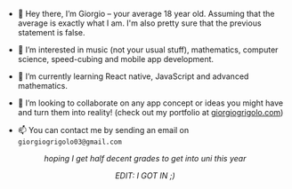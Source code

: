- 👋 Hey there, I’m Giorgio &ndash; your average 18 year old. Assuming that the average is exactly what I am. I'm also pretty sure that the previous statement is false.

- 👀 I’m interested in music (not your usual stuff), mathematics, computer science, speed-cubing and mobile app development.

- 🌱 I’m currently learning React native, JavaScript and advanced mathematics.

- 💞️ I’m looking to collaborate on any app concept or ideas you might have and turn them into reality! (check out my portfolio at [giorgiogrigolo.com](https://www.giorgiogrigolo.com))

- 📫 You can contact me by sending an email on `giorgiogrigolo03@gmail.com`

<p align="center"> <i>hoping I get half decent grades to get into uni this year</i> </p>
<p align="center"> <i>EDIT: I GOT IN ;)</i> </p>

